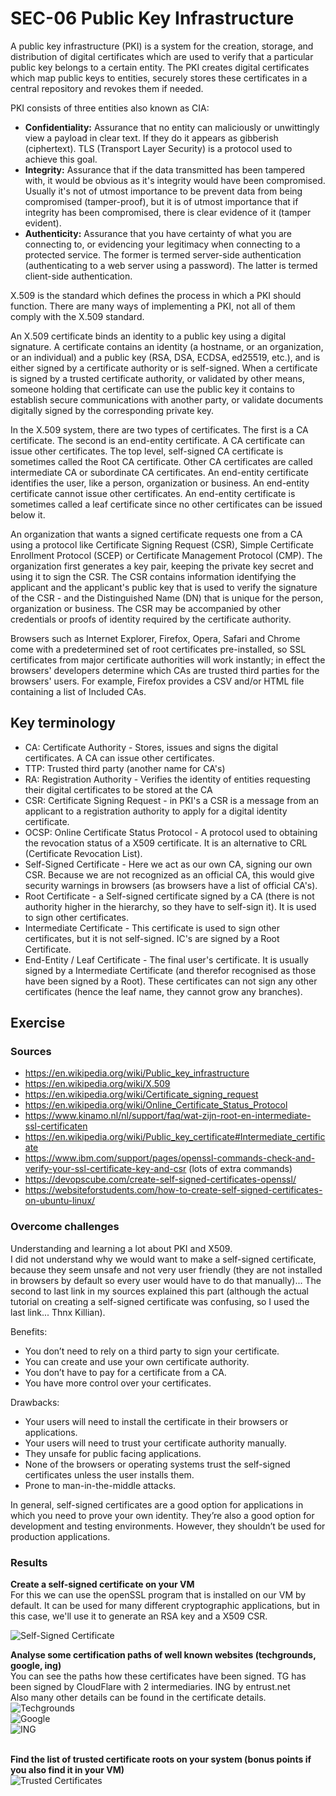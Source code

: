 # SEC-06 Public Key Infrastructure
A public key infrastructure (PKI) is a system for the creation, storage, and distribution of digital certificates which are used to verify that a particular public key belongs to a certain entity. The PKI creates digital certificates which map public keys to entities, securely stores these certificates in a central repository and revokes them if needed.  

PKI consists of three entities also known as CIA:
- **Confidentiality:** Assurance that no entity can maliciously or unwittingly view a payload in clear text. If they do it appears as gibberish (ciphertext). TLS (Transport Layer Security) is a protocol used to achieve this goal.
- **Integrity:** Assurance that if the data transmitted has been tampered with, it would be obvious as it's integrity would have been compromised. Usually it's not of utmost importance to be prevent data from being compromised (tamper-proof), but it is of utmost importance that if integrity has been compromised, there is clear evidence of it (tamper evident).
- **Authenticity:** Assurance that you have certainty of what you are connecting to, or evidencing your legitimacy when connecting to a protected service. The former is termed server-side authentication (authenticating to a web server using a password). The latter is termed client-side authentication.
  
X.509 is the standard which defines the process in which a PKI should function. There are many ways of implementing a PKI, not all of them comply with the X.509 standard.  

An X.509 certificate binds an identity to a public key using a digital signature. A certificate contains an identity (a hostname, or an organization, or an individual) and a public key (RSA, DSA, ECDSA, ed25519, etc.), and is either signed by a certificate authority or is self-signed. When a certificate is signed by a trusted certificate authority, or validated by other means, someone holding that certificate can use the public key it contains to establish secure communications with another party, or validate documents digitally signed by the corresponding private key.  

In the X.509 system, there are two types of certificates. The first is a CA certificate. The second is an end-entity certificate. A CA certificate can issue other certificates. The top level, self-signed CA certificate is sometimes called the Root CA certificate. Other CA certificates are called intermediate CA or subordinate CA certificates. An end-entity certificate identifies the user, like a person, organization or business. An end-entity certificate cannot issue other certificates. An end-entity certificate is sometimes called a leaf certificate since no other certificates can be issued below it.  
  
An organization that wants a signed certificate requests one from a CA using a protocol like Certificate Signing Request (CSR), Simple Certificate Enrollment Protocol (SCEP) or Certificate Management Protocol (CMP). The organization first generates a key pair, keeping the private key secret and using it to sign the CSR. The CSR contains information identifying the applicant and the applicant's public key that is used to verify the signature of the CSR - and the Distinguished Name (DN) that is unique for the person, organization or business. The CSR may be accompanied by other credentials or proofs of identity required by the certificate authority.  
  
Browsers such as Internet Explorer, Firefox, Opera, Safari and Chrome come with a predetermined set of root certificates pre-installed, so SSL certificates from major certificate authorities will work instantly; in effect the browsers' developers determine which CAs are trusted third parties for the browsers' users. For example, Firefox provides a CSV and/or HTML file containing a list of Included CAs.


## Key terminology
- CA: Certificate Authority - Stores, issues and signs the digital certificates. A CA can issue other certificates. 
- TTP: Trusted third party (another name for CA's)
- RA: Registration Authority - Verifies the identity of entities requesting their digital certificates to be stored at the CA
- CSR:  Certificate Signing Request - in PKI's a CSR is a message from an applicant to a registration authority to apply for a digital identity certificate.
- OCSP: Online Certificate Status Protocol - A protocol used to obtaining the revocation status of a X509 certificate. It is an alternative to CRL (Certificate Revocation List).
- Self-Signed Certificate - Here we act as our own CA, signing our own CSR. Because we are not recognized as an official CA, this would give security warnings in browsers (as browsers have a list of official CA's).
- Root Certificate - a Self-signed certificate signed by a CA (there is not authority higher in the hierarchy, so they have to self-sign it). It is used to sign other certificates.
- Intermediate Certificate - This certificate is used to sign other certificates, but it is not self-signed. IC's are signed by a Root Certificate.
- End-Entity / Leaf Certificate - The final user's certificate. It is usually signed by a Intermediate Certificate (and therefor recognised as those have been signed by a Root). These certificates can not sign any other certificates (hence the leaf name, they cannot grow any branches).

## Exercise
### Sources
- https://en.wikipedia.org/wiki/Public_key_infrastructure
- https://en.wikipedia.org/wiki/X.509
- https://en.wikipedia.org/wiki/Certificate_signing_request
- https://en.wikipedia.org/wiki/Online_Certificate_Status_Protocol
- https://www.kinamo.nl/nl/support/faq/wat-zijn-root-en-intermediate-ssl-certificaten
- https://en.wikipedia.org/wiki/Public_key_certificate#Intermediate_certificate
- https://www.ibm.com/support/pages/openssl-commands-check-and-verify-your-ssl-certificate-key-and-csr (lots of extra commands)
- https://devopscube.com/create-self-signed-certificates-openssl/
- https://websiteforstudents.com/how-to-create-self-signed-certificates-on-ubuntu-linux/

### Overcome challenges
Understanding and learning a lot about PKI and X509.  
I did not understand why we would want to make a self-signed certificate, because they seem unsafe and not very user friendly (they are not installed in browsers by default so every user would have to do that manually)... The second to last link in my sources explained this part (although the actual tutorial on creating a self-signed certificate was confusing, so I used the last link... Thnx Killian).

Benefits:  
- You don’t need to rely on a third party to sign your certificate.
- You can create and use your own certificate authority.
- You don’t have to pay for a certificate from a CA.
- You have more control over your certificates.

Drawbacks:  
- Your users will need to install the certificate in their browsers or applications.
- Your users will need to trust your certificate authority manually.
- They unsafe for public facing applications.
- None of the browsers or operating systems trust the self-signed certificates unless the user installs them.
- Prone to man-in-the-middle attacks.

In general, self-signed certificates are a good option for applications in which you need to prove your own identity. They’re also a good option for development and testing environments. However, they shouldn’t be used for production applications.


### Results
**Create a self-signed certificate on your VM**  
For this we can use the openSSL program that is installed on our VM by default. It can be used for many different cryptographic applications, but in this case, we'll use it to generate an RSA key and a X509 CSR.

![Self-Signed Certificate](../00_includes/SEC/SEC-07_5.png)  


**Analyse some certification paths of well known websites (techgrounds, google, ing)**  
You can see the paths how these certificates have been signed. TG has been signed by CloudFlare with 2 intermediaries. ING by entrust.net  
Also many other details can be found in the certificate details.  
![Techgrounds](../00_includes/SEC/SEC-06_1.png)  
![Google](../00_includes/SEC/SEC-06_2.png)  
![ING](../00_includes/SEC/SEC-06_3.png)  
  <br>  
  
**Find the list of trusted certificate roots on your system (bonus points if you also find it in your VM)**  
![Trusted Certificates](../00_includes/SEC/SEC-07_6.png)


